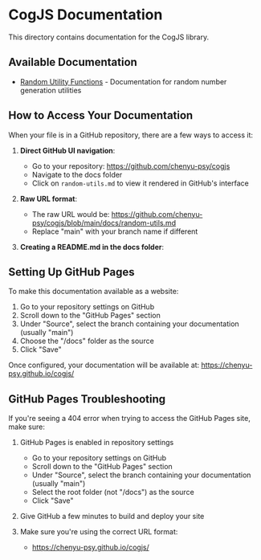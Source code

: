 # CogJS Documentation

This directory contains documentation for the CogJS library.

## Available Documentation

- [Random Utility Functions](random-utils.md) - Documentation for random number generation utilities

## How to Access Your Documentation

When your file is in a GitHub repository, there are a few ways to access it:

1. **Direct GitHub UI navigation**:
   - Go to your repository: https://github.com/chenyu-psy/cogjs
   - Navigate to the docs folder
   - Click on `random-utils.md` to view it rendered in GitHub's interface

2. **Raw URL format**:
   - The raw URL would be: https://github.com/chenyu-psy/cogjs/blob/main/docs/random-utils.md
   - Replace "main" with your branch name if different

3. **Creating a README.md in the docs folder**:

## Setting Up GitHub Pages

To make this documentation available as a website:

1. Go to your repository settings on GitHub
2. Scroll down to the "GitHub Pages" section
3. Under "Source", select the branch containing your documentation (usually "main")
4. Choose the "/docs" folder as the source
5. Click "Save"

Once configured, your documentation will be available at: https://chenyu-psy.github.io/cogjs/

## GitHub Pages Troubleshooting

If you're seeing a 404 error when trying to access the GitHub Pages site, make sure:

1. GitHub Pages is enabled in repository settings 
   - Go to your repository settings on GitHub
   - Scroll down to the "GitHub Pages" section
   - Under "Source", select the branch containing your documentation (usually "main")
   - Select the root folder (not "/docs") as the source
   - Click "Save"

2. Give GitHub a few minutes to build and deploy your site

3. Make sure you're using the correct URL format:
   - https://chenyu-psy.github.io/cogjs/
